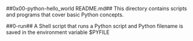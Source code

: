 ##0x00-python-hello_world README.md##
This directory contains scripts and programs that cover basic Python concepts.

##0-run##
A Shell script that runs a Python script and Python filename is saved in the 
environment variable $PYFILE
